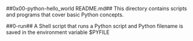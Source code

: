 ##0x00-python-hello_world README.md##
This directory contains scripts and programs that cover basic Python concepts.

##0-run##
A Shell script that runs a Python script and Python filename is saved in the 
environment variable $PYFILE
